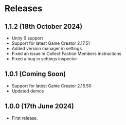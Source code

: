 # Releases

## 1.1.2 (18th October 2024)

* Unity 6 support
* Support for latest Game Creator 2.17.51
* Added version manager in settings
* Fixed an issue in Collect Faction Members instructions
* Fixed a bug in settings inspector

## 1.0.1 (Coming Soon)

* Support for latest Game Creator 2.16.50
* Updated demos

## 1.0.0 (17th June 2024)

* First release.
